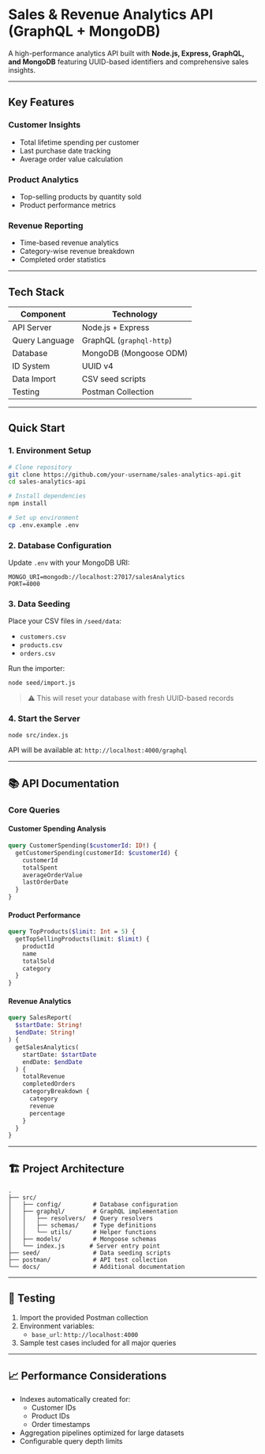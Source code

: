 # Sales & Revenue Analytics API (GraphQL + MongoDB)

A high-performance analytics API built with **Node.js, Express, GraphQL, and MongoDB** featuring UUID-based identifiers and comprehensive sales insights.

---

## Key Features

### Customer Insights
- Total lifetime spending per customer
- Last purchase date tracking
- Average order value calculation

### Product Analytics
- Top-selling products by quantity sold
- Product performance metrics

### Revenue Reporting
- Time-based revenue analytics
- Category-wise revenue breakdown
- Completed order statistics

---

## Tech Stack

| Component          | Technology               |
|--------------------|--------------------------|
| API Server         | Node.js + Express        |
| Query Language     | GraphQL (`graphql-http`) |
| Database           | MongoDB (Mongoose ODM)   |
| ID System          | UUID v4                  |
| Data Import        | CSV seed scripts         |
| Testing            | Postman Collection       |

---

## Quick Start

### 1. Environment Setup

```bash
# Clone repository
git clone https://github.com/your-username/sales-analytics-api.git
cd sales-analytics-api

# Install dependencies
npm install

# Set up environment
cp .env.example .env
```

### 2. Database Configuration

Update `.env` with your MongoDB URI:
```env
MONGO_URI=mongodb://localhost:27017/salesAnalytics
PORT=4000
```

### 3. Data Seeding

Place your CSV files in `/seed/data`:
- `customers.csv`
- `products.csv` 
- `orders.csv`

Run the importer:
```bash
node seed/import.js
```
> ⚠️ This will reset your database with fresh UUID-based records

### 4. Start the Server
```bash
node src/index.js
```
API will be available at: `http://localhost:4000/graphql`

---

## 📚 API Documentation

### Core Queries

#### Customer Spending Analysis
```graphql
query CustomerSpending($customerId: ID!) {
  getCustomerSpending(customerId: $customerId) {
    customerId
    totalSpent
    averageOrderValue
    lastOrderDate
  }
}
```

#### Product Performance
```graphql
query TopProducts($limit: Int = 5) {
  getTopSellingProducts(limit: $limit) {
    productId
    name
    totalSold
    category
  }
}
```

#### Revenue Analytics
```graphql
query SalesReport(
  $startDate: String!
  $endDate: String!
) {
  getSalesAnalytics(
    startDate: $startDate
    endDate: $endDate
  ) {
    totalRevenue
    completedOrders
    categoryBreakdown {
      category
      revenue
      percentage
    }
  }
}
```

---

## 🏗 Project Architecture

```
.
├── src/
│   ├── config/         # Database configuration
│   ├── graphql/        # GraphQL implementation
│   │   ├── resolvers/  # Query resolvers
│   │   ├── schemas/    # Type definitions
│   │   └── utils/      # Helper functions
│   ├── models/         # Mongoose schemas
│   └── index.js       # Server entry point
├── seed/               # Data seeding scripts
├── postman/            # API test collection
└── docs/               # Additional documentation
```

---

## 🧪 Testing

1. Import the provided Postman collection
2. Environment variables:
   - `base_url`: `http://localhost:4000`
3. Sample test cases included for all major queries

---

## 📈 Performance Considerations

- Indexes automatically created for:
  - Customer IDs
  - Product IDs
  - Order timestamps
- Aggregation pipelines optimized for large datasets
- Configurable query depth limits
